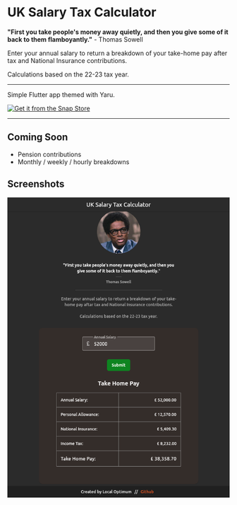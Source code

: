 # UK Salary Tax Calculator

__"First you take people's money away quietly, and then you give some of it back to them flamboyantly."__ - Thomas Sowell

Enter your annual salary to return a breakdown of your take-home pay after tax and National Insurance contributions.

Calculations based on the 22-23 tax year.

------------

Simple Flutter app themed with Yaru.

[![Get it from the Snap Store](https://snapcraft.io/static/images/badges/en/snap-store-black.svg)](https://snapcraft.io/uk-salary-calculator)

------------

## Coming Soon

* Pension contributions
* Monthly / weekly / hourly breakdowns

## Screenshots

![UK Salary App Screenshot](/screenshots/screenshot.png)
